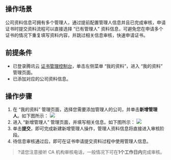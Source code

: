 ## 操作场景
公司资料信息可拥有多个管理人，通过提前配置管理人信息并且已完成审核，申请证书时提交资料流程可以直接选择 “已有管理人” 资料信息，可避免您在申请多个证书的情况下重复填写资料内容，并跳过相关信息审核，快速申请证书。

## 前提条件
- 已登录腾讯云 [证书管理控制台](https://console.cloud.tencent.com/certoverview)，单击左侧菜单 “我的资料”，进入 “我的资料” 管理页面。
- 已添加对应的公司资料信息。

## 操作步骤
1. 在 “我的资料” 管理页面，选择您需要添加管理人的公司，并单击**新增管理人**。如下图所示：
![](https://main.qcloudimg.com/raw/a82994809b4bcd4da6f4ec4a1346c5cb.png)
2. 进入 “新增管理人” 管理页面，并填写相关信息。如下图所示：
![](https://main.qcloudimg.com/raw/856f63d49a751e1116f9d817620375a4.png)
3. 单击**提交**，即可完成新建新增管理人操作，管理人资料信息将直接进入审核阶段。
4. 待信息审核通过后，即可在证书申请提交资料过程中使用管理人信息。 
>?请您注意接听 CA 机构审核电话，一般情况下可在**1个工作日内**完成审核。




